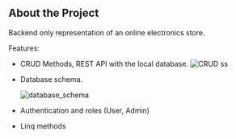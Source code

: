 ## About the Project
Backend only representation of an online electronics store.

Features:

* CRUD Methods, REST API with the local database. 
![CRUD ss](https://user-images.githubusercontent.com/79592589/159161055-b6e29a1f-8768-4bf9-88ce-0c322711b523.PNG)

* Database schema.

  ![database_schema](https://user-images.githubusercontent.com/79592589/159161253-911df2b8-f9fa-483f-84c8-ad4a81b2e5fa.png)

* Authentication and roles (User, Admin)
* Linq methods



